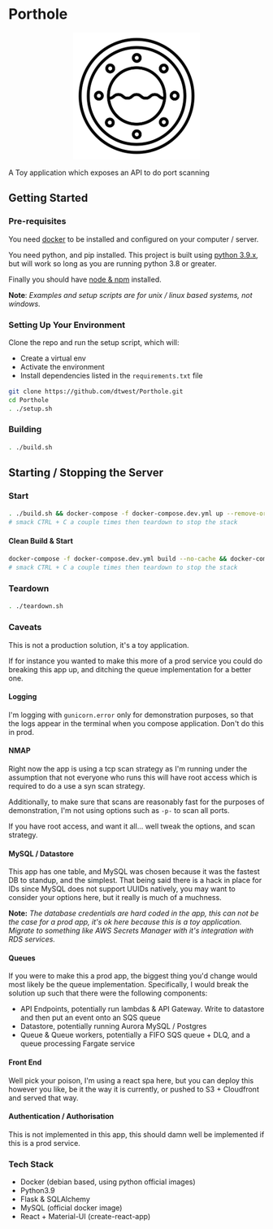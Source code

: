 # Porthole

<p align="center">
  <img src="./client/assets/porthole.png?raw=true"
    alt="Porthole icon"
    width="250"
    height="250"
  />
</p>

A Toy application which exposes an API to do port scanning

## Getting Started

### Pre-requisites

You need [docker](https://docs.docker.com/get-docker/) to be installed and configured on your computer / server.

You need python, and pip installed. This project is built using [python 3.9.x](https://www.python.org/downloads/release/python-390/), but will work so long as you are running python 3.8 or greater.

Finally you should have [node & npm](https://nodejs.org/en/) installed.

**Note**: _Examples and setup scripts are for unix / linux based systems, not windows._

### Setting Up Your Environment

Clone the repo and run the setup script, which will:

- Create a virtual env
- Activate the environment
- Install dependencies listed in the `requirements.txt` file

```bash
git clone https://github.com/dtwest/Porthole.git
cd Porthole
. ./setup.sh
```

### Building

```bash
. ./build.sh
```

## Starting / Stopping the Server

### Start

```bash
. ./build.sh && docker-compose -f docker-compose.dev.yml up --remove-orphans
# smack CTRL + C a couple times then teardown to stop the stack
```

#### Clean Build & Start

```bash
docker-compose -f docker-compose.dev.yml build --no-cache && docker-compose -f docker-compose.dev.yml up --remove-orphans
# smack CTRL + C a couple times then teardown to stop the stack
```

### Teardown

```bash
. ./teardown.sh
```

### Caveats

This is not a production solution, it's a toy application.

If for instance you wanted to make this more of a prod service you could do breaking this app up, and ditching the queue implementation for a better one.

#### Logging

I'm logging with `gunicorn.error` only for demonstration purposes, so that the logs appear in the terminal when you compose application. Don't do this in prod.

#### NMAP

Right now the app is using a tcp scan strategy as I'm running under the assumption that not everyone who runs this will have root access which is required to do a use a syn scan strategy.

Additionally, to make sure that scans are reasonably fast for the purposes of demonstration, I'm not using options such as `-p-` to scan all ports.

If you have root access, and want it all... well tweak the options, and scan strategy.

#### MySQL / Datastore

This app has one table, and MySQL was chosen because it was the fastest DB to standup, and the simplest. That being said there is a hack in place for IDs since MySQL does not support UUIDs natively, you may want to consider your options here, but it really is much of a muchness.

**Note:** _The database credentials are hard coded in the app, this can not be the case for a prod app, it's ok here because this is a toy application. Migrate to something like AWS Secrets Manager with it's integration with RDS services._

#### Queues

If you were to make this a prod app, the biggest thing you'd change would most likely be the queue implementation. Specifically, I would break the solution up such that there were the following components:

- API Endpoints, potentially run lambdas & API Gateway. Write to datastore and then put an event onto an SQS queue
- Datastore, potentially running Aurora MySQL / Postgres
- Queue & Queue workers, potentially a FIFO SQS queue + DLQ, and a queue processing Fargate service

#### Front End

Well pick your poison, I'm using a react spa here, but you can deploy this however you like, be it the way it is currently, or pushed to S3 + Cloudfront and served that way.

#### Authentication / Authorisation

This is not implemented in this app, this should damn well be implemented if this is a prod service.

### Tech Stack

- Docker (debian based, using python official images)
- Python3.9
- Flask & SQLAlchemy
- MySQL (official docker image)
- React + Material-UI (create-react-app)
